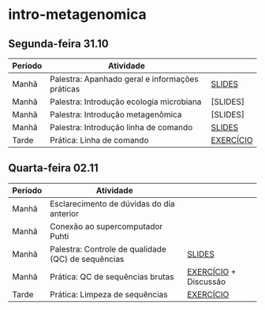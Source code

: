 # intro-metagenomica

## Segunda-feira 31.10

|Período|Atividade                                      |                                            |
|-------|-----------------------------------------------|--------------------------------------------|
|Manhã  |Palestra: Apanhado geral e informações práticas|[SLIDES](apanhado-geral-e-info-praticas.pdf)|
|Manhã  |Palestra: Introdução ecologia microbiana       |[SLIDES]                                    |
|Manhã  |Palestra: Introdução metagenômica              |[SLIDES]                                    |
|Manhã  |Palestra: Introdução linha de comando          |[SLIDES](linha-de-comando.pdf)              |
|Tarde  |Prática: Linha de comando                      |[EXERCÍCIO](pratica-linha-de-comando.md)    |

## Quarta-feira 02.11

|Período|Atividade                                         |                                                   |
|-------|--------------------------------------------------|---------------------------------------------------|
|Manhã  |Esclarecimento de dúvidas do dia anterior         |                                                   |
|Manhã  |Conexão ao supercomputador Puhti                  |                                                   |
|Manhã  |Palestra: Controle de qualidade (QC) de sequências|[SLIDES](QC-de-sequencias.pdf)                     |
|Manhã  |Prática: QC de sequências brutas                  |[EXERCÍCIO](QC-de-sequencias-brutas.md) + Discussão|
|Tarde  |Prática: Limpeza de sequências                    |[EXERCÍCIO](limpeza-de-sequencias.md)              |
